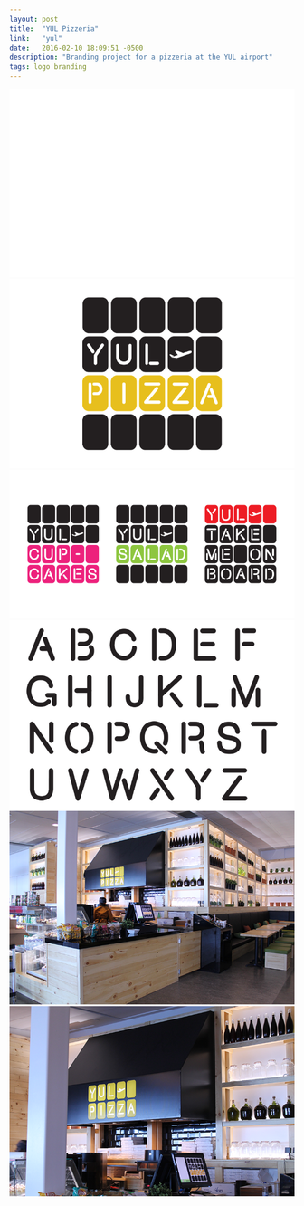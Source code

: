 ```yaml
---
layout: post
title:  "YUL Pizzeria"
link:   "yul"
date:   2016-02-10 18:09:51 -0500
description: "Branding project for a pizzeria at the YUL airport"
tags: logo branding
---
```

<div class="section"><img src="/assets/img/yul/yul1.gif" alt="YUL Pizzeria"></div>
<div class="section"><img src="/assets/img/yul/yul2.png" alt="YUL Pizzeria"></div>
<div class="section"><img src="/assets/img/yul/yul3.png" alt="YUL Pizzeria"></div>
<div class="section"><img src="/assets/img/yul/yul4.png" alt="YUL Pizzeria"></div>
<div class="section"><img src="/assets/img/yul/yul5.png" alt="YUL Pizzeria"></div>
<div class="section"><img src="/assets/img/yul/yul6.png" alt="YUL Pizzeria"></div>